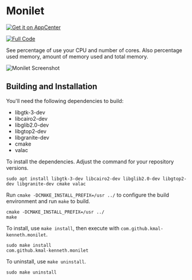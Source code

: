 # Monilet
[![Get it on AppCenter](https://appcenter.elementary.io/badge.svg)](https://appcenter.elementary.io/com.github.kmal-kenneth.monilet) 

[![Full Code](https://raw.github.com/kmal-kenneth/monilet/master/data/images/badge.png)](https://gitlab.com/kmal-kenneth/monilet)

See percentage of use your CPU and number of cores. Also percentage used memory, amount of memory used and total memory.

![Monilet Screenshot](https://raw.github.com/kmal-kenneth/monilet/master/data/images/screenshot.png)

## Building and Installation

You'll need the following dependencies to build:

* libgtk-3-dev
* libcairo2-dev
* libglib2.0-dev
* libgtop2-dev
* libgranite-dev
* cmake
* valac

To install the dependencies. Adjust the command for your repository versions.

	sudo apt install libgtk-3-dev libcairo2-dev libglib2.0-dev libgtop2-dev libgranite-dev cmake valac

Run `cmake -DCMAKE_INSTALL_PREFIX=/usr ../` to configure the build environment and run `make` to build.
	
    cmake -DCMAKE_INSTALL_PREFIX=/usr ../
    make

To install, use `make install`, then execute with `com.github.kmal-kenneth.monilet`.

    sudo make install
    com.github.kmal-kenneth.monilet

To uninstall, use `make uninstall`.

    sudo make uninstall
